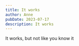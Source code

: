 ```yaml
---
title: It works
author: Anne
pubDate: 2023-07-17
description: It works
---
```

It works, but not like you know it
